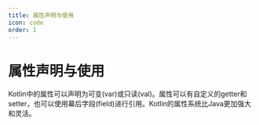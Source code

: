 ```yaml
---
title: 属性声明与使用
icon: code
order: 1
---
```


# 属性声明与使用

Kotlin中的属性可以声明为可变(var)或只读(val)。属性可以有自定义的getter和setter，也可以使用幕后字段(field)进行引用。Kotlin的属性系统比Java更加强大和灵活。
